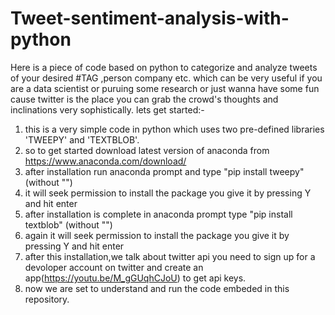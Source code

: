 # Tweet-sentiment-analysis-with-python
Here is a piece of code based on python to categorize and analyze tweets of your desired #TAG ,person company etc. which can be very useful if you are a data scientist or puruing some research or just wanna have some fun cause twitter is the place you can grab the crowd's thoughts and inclinations very sophistically. lets get started:-

1. this is a very simple code in python which uses two pre-defined libraries 'TWEEPY' and 'TEXTBLOB'.
2. so to get started download latest version of anaconda from https://www.anaconda.com/download/
3. after installation run anaconda prompt and type "pip install tweepy" (without "")
4. it will seek permission to install the package you give it by pressing Y and hit enter
5. after installation is complete in anaconda prompt  type "pip install textblob" (without "")
6. again it will seek permission to install the package you give it by pressing Y and hit enter
7. after this installation,we talk about twitter api you need to sign up for a devoloper account on twitter and create an app(https://youtu.be/M_gGUqhCJoU) to get api keys.
8. now we are set to understand and run the code embeded in this repository.
